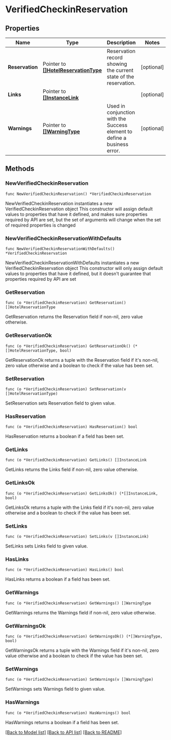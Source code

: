 # VerifiedCheckinReservation

## Properties

Name | Type | Description | Notes
------------ | ------------- | ------------- | -------------
**Reservation** | Pointer to [**[]HotelReservationType**](HotelReservationType.md) | Reservation record showing the current state of the reservation. | [optional] 
**Links** | Pointer to [**[]InstanceLink**](InstanceLink.md) |  | [optional] 
**Warnings** | Pointer to [**[]WarningType**](WarningType.md) | Used in conjunction with the Success element to define a business error. | [optional] 

## Methods

### NewVerifiedCheckinReservation

`func NewVerifiedCheckinReservation() *VerifiedCheckinReservation`

NewVerifiedCheckinReservation instantiates a new VerifiedCheckinReservation object
This constructor will assign default values to properties that have it defined,
and makes sure properties required by API are set, but the set of arguments
will change when the set of required properties is changed

### NewVerifiedCheckinReservationWithDefaults

`func NewVerifiedCheckinReservationWithDefaults() *VerifiedCheckinReservation`

NewVerifiedCheckinReservationWithDefaults instantiates a new VerifiedCheckinReservation object
This constructor will only assign default values to properties that have it defined,
but it doesn't guarantee that properties required by API are set

### GetReservation

`func (o *VerifiedCheckinReservation) GetReservation() []HotelReservationType`

GetReservation returns the Reservation field if non-nil, zero value otherwise.

### GetReservationOk

`func (o *VerifiedCheckinReservation) GetReservationOk() (*[]HotelReservationType, bool)`

GetReservationOk returns a tuple with the Reservation field if it's non-nil, zero value otherwise
and a boolean to check if the value has been set.

### SetReservation

`func (o *VerifiedCheckinReservation) SetReservation(v []HotelReservationType)`

SetReservation sets Reservation field to given value.

### HasReservation

`func (o *VerifiedCheckinReservation) HasReservation() bool`

HasReservation returns a boolean if a field has been set.

### GetLinks

`func (o *VerifiedCheckinReservation) GetLinks() []InstanceLink`

GetLinks returns the Links field if non-nil, zero value otherwise.

### GetLinksOk

`func (o *VerifiedCheckinReservation) GetLinksOk() (*[]InstanceLink, bool)`

GetLinksOk returns a tuple with the Links field if it's non-nil, zero value otherwise
and a boolean to check if the value has been set.

### SetLinks

`func (o *VerifiedCheckinReservation) SetLinks(v []InstanceLink)`

SetLinks sets Links field to given value.

### HasLinks

`func (o *VerifiedCheckinReservation) HasLinks() bool`

HasLinks returns a boolean if a field has been set.

### GetWarnings

`func (o *VerifiedCheckinReservation) GetWarnings() []WarningType`

GetWarnings returns the Warnings field if non-nil, zero value otherwise.

### GetWarningsOk

`func (o *VerifiedCheckinReservation) GetWarningsOk() (*[]WarningType, bool)`

GetWarningsOk returns a tuple with the Warnings field if it's non-nil, zero value otherwise
and a boolean to check if the value has been set.

### SetWarnings

`func (o *VerifiedCheckinReservation) SetWarnings(v []WarningType)`

SetWarnings sets Warnings field to given value.

### HasWarnings

`func (o *VerifiedCheckinReservation) HasWarnings() bool`

HasWarnings returns a boolean if a field has been set.


[[Back to Model list]](../README.md#documentation-for-models) [[Back to API list]](../README.md#documentation-for-api-endpoints) [[Back to README]](../README.md)


